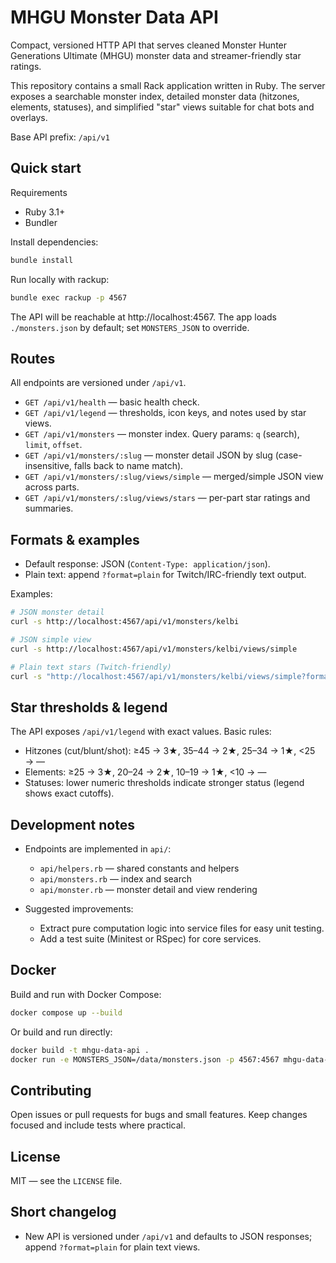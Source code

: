 MHGU Monster Data API
======================

Compact, versioned HTTP API that serves cleaned Monster Hunter Generations Ultimate (MHGU) monster data and streamer-friendly star ratings.

This repository contains a small Rack application written in Ruby. The server exposes a searchable monster index, detailed monster data (hitzones, elements, statuses), and simplified "star" views suitable for chat bots and overlays.

Base API prefix: `/api/v1`

Quick start
-----------

Requirements

- Ruby 3.1+
- Bundler

Install dependencies:

```bash
bundle install
```

Run locally with rackup:

```bash
bundle exec rackup -p 4567
```

The API will be reachable at http://localhost:4567. The app loads `./monsters.json` by default; set `MONSTERS_JSON` to override.

Routes
------

All endpoints are versioned under `/api/v1`.

- `GET /api/v1/health` — basic health check.
- `GET /api/v1/legend` — thresholds, icon keys, and notes used by star views.
- `GET /api/v1/monsters` — monster index. Query params: `q` (search), `limit`, `offset`.
- `GET /api/v1/monsters/:slug` — monster detail JSON by slug (case-insensitive, falls back to name match).
- `GET /api/v1/monsters/:slug/views/simple` — merged/simple JSON view across parts.
- `GET /api/v1/monsters/:slug/views/stars` — per-part star ratings and summaries.

Formats & examples
------------------

- Default response: JSON (`Content-Type: application/json`).
- Plain text: append `?format=plain` for Twitch/IRC-friendly text output.

Examples:

```bash
# JSON monster detail
curl -s http://localhost:4567/api/v1/monsters/kelbi

# JSON simple view
curl -s http://localhost:4567/api/v1/monsters/kelbi/views/simple

# Plain text stars (Twitch-friendly)
curl -s "http://localhost:4567/api/v1/monsters/kelbi/views/simple?format=plain"
```

Star thresholds & legend
------------------------

The API exposes `/api/v1/legend` with exact values. Basic rules:

- Hitzones (cut/blunt/shot): ≥45 → 3★, 35–44 → 2★, 25–34 → 1★, <25 → —
- Elements: ≥25 → 3★, 20–24 → 2★, 10–19 → 1★, <10 → —
- Statuses: lower numeric thresholds indicate stronger status (legend shows exact cutoffs).

Development notes
-----------------

- Endpoints are implemented in `api/`:
  - `api/helpers.rb` — shared constants and helpers
  - `api/monsters.rb` — index and search
  - `api/monster.rb` — monster detail and view rendering

- Suggested improvements:
  - Extract pure computation logic into service files for easy unit testing.
  - Add a test suite (Minitest or RSpec) for core services.

Docker
------

Build and run with Docker Compose:

```bash
docker compose up --build
```

Or build and run directly:

```bash
docker build -t mhgu-data-api .
docker run -e MONSTERS_JSON=/data/monsters.json -p 4567:4567 mhgu-data-api
```

Contributing
------------

Open issues or pull requests for bugs and small features. Keep changes focused and include tests where practical.

License
-------

MIT — see the `LICENSE` file.

Short changelog
---------------

- New API is versioned under `/api/v1` and defaults to JSON responses; append `?format=plain` for plain text views.
